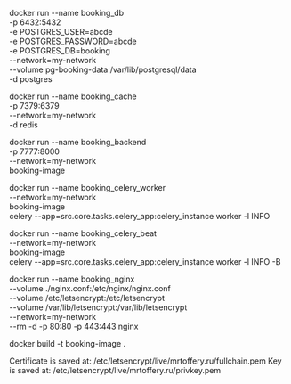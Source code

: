 docker run --name booking_db \
    -p 6432:5432 \
    -e POSTGRES_USER=abcde \
    -e POSTGRES_PASSWORD=abcde \
    -e POSTGRES_DB=booking \
    --network=my-network \
    --volume pg-booking-data:/var/lib/postgresql/data \
    -d postgres

docker run --name booking_cache \
    -p 7379:6379 \
    --network=my-network \
    -d redis

docker run --name booking_backend \
    -p 7777:8000 \
    --network=my-network \
    booking-image

docker run --name booking_celery_worker \
    --network=my-network \
    booking-image \
    celery --app=src.core.tasks.celery_app:celery_instance worker -l INFO

docker run --name booking_celery_beat \
    --network=my-network \
    booking-image \
    celery --app=src.core.tasks.celery_app:celery_instance worker -l INFO -B

docker run --name booking_nginx \
    --volume ./nginx.conf:/etc/nginx/nginx.conf \
    --volume /etc/letsencrypt:/etc/letsencrypt \
    --volume /var/lib/letsencrypt:/var/lib/letsencrypt \
    --network=my-network \
    --rm -d -p 80:80 -p 443:443 nginx

docker build -t booking-image .


Certificate is saved at: /etc/letsencrypt/live/mrtoffery.ru/fullchain.pem
Key is saved at:         /etc/letsencrypt/live/mrtoffery.ru/privkey.pem
